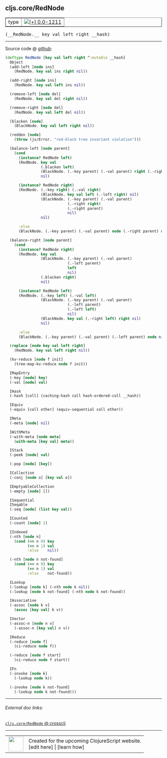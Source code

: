 ## cljs.core/RedNode



 <table border="1">
<tr>
<td>type</td>
<td><a href="https://github.com/cljsinfo/cljs-api-docs/tree/0.0-1211"><img valign="middle" alt="[+] 0.0-1211" title="Added in 0.0-1211" src="https://img.shields.io/badge/+-0.0--1211-lightgrey.svg"></a> </td>
</tr>
</table>


 <samp>
(__RedNode.__ key val left right __hash)<br>
</samp>

---







Source code @ [github](https://github.com/clojure/clojurescript/blob/r2843/src/cljs/cljs/core.cljs#L6730-L6869):

```clj
(deftype RedNode [key val left right ^:mutable __hash]
  Object
  (add-left [node ins]
    (RedNode. key val ins right nil))

  (add-right [node ins]
    (RedNode. key val left ins nil))

  (remove-left [node del]
    (RedNode. key val del right nil))

  (remove-right [node del]
    (RedNode. key val left del nil))

  (blacken [node]
    (BlackNode. key val left right nil))

  (redden [node]
    (throw (js/Error. "red-black tree invariant violation")))

  (balance-left [node parent]
    (cond
      (instance? RedNode left)
      (RedNode. key val
                (.blacken left)
                (BlackNode. (.-key parent) (.-val parent) right (.-right parent) nil)
                nil)

      (instance? RedNode right)
      (RedNode. (.-key right) (.-val right)
                (BlackNode. key val left (.-left right) nil)
                (BlackNode. (.-key parent) (.-val parent)
                            (.-right right)
                            (.-right parent)
                            nil)
                nil)

      :else
      (BlackNode. (.-key parent) (.-val parent) node (.-right parent) nil)))

  (balance-right [node parent]
    (cond
      (instance? RedNode right)
      (RedNode. key val
                (BlackNode. (.-key parent) (.-val parent)
                            (.-left parent)
                            left
                            nil)
                (.blacken right)
                nil)

      (instance? RedNode left)
      (RedNode. (.-key left) (.-val left)
                (BlackNode. (.-key parent) (.-val parent)
                            (.-left parent)
                            (.-left left)
                            nil)
                (BlackNode. key val (.-right left) right nil)
                nil)

      :else
      (BlackNode. (.-key parent) (.-val parent) (.-left parent) node nil)))

  (replace [node key val left right]
    (RedNode. key val left right nil))

  (kv-reduce [node f init]
    (tree-map-kv-reduce node f init))

  IMapEntry
  (-key [node] key)
  (-val [node] val)

  IHash
  (-hash [coll] (caching-hash coll hash-ordered-coll __hash))

  IEquiv
  (-equiv [coll other] (equiv-sequential coll other))

  IMeta
  (-meta [node] nil)

  IWithMeta
  (-with-meta [node meta]
    (with-meta [key val] meta))

  IStack
  (-peek [node] val)

  (-pop [node] [key])

  ICollection
  (-conj [node o] [key val o])

  IEmptyableCollection
  (-empty [node] [])

  ISequential
  ISeqable
  (-seq [node] (list key val))

  ICounted
  (-count [node] 2)

  IIndexed
  (-nth [node n]
    (cond (== n 0) key
          (== n 1) val
          :else    nil))

  (-nth [node n not-found]
    (cond (== n 0) key
          (== n 1) val
          :else    not-found))

  ILookup
  (-lookup [node k] (-nth node k nil))
  (-lookup [node k not-found] (-nth node k not-found))

  IAssociative
  (-assoc [node k v]
    (assoc [key val] k v))

  IVector
  (-assoc-n [node n v]
    (-assoc-n [key val] n v))

  IReduce
  (-reduce [node f]
    (ci-reduce node f))

  (-reduce [node f start]
    (ci-reduce node f start))

  IFn
  (-invoke [node k]
    (-lookup node k))

  (-invoke [node k not-found]
    (-lookup node k not-found)))
```

<!--
Repo - tag - source tree - lines:

 <pre>
clojurescript @ r2843
└── src
    └── cljs
        └── cljs
            └── <ins>[core.cljs:6730-6869](https://github.com/clojure/clojurescript/blob/r2843/src/cljs/cljs/core.cljs#L6730-L6869)</ins>
</pre>

-->

---



###### External doc links:

[`cljs.core/RedNode` @ crossclj](http://crossclj.info/fun/cljs.core.cljs/RedNode.html)<br>

---

 <table>
<tr><td>
<img valign="middle" align="right" width="48px" src="http://i.imgur.com/Hi20huC.png">
</td><td>
Created for the upcoming ClojureScript website.<br>
[edit here] | [learn how]
</td></tr></table>

[edit here]:https://github.com/cljsinfo/cljs-api-docs/blob/master/cljsdoc/cljs.core_RedNode.cljsdoc
[learn how]:https://github.com/cljsinfo/cljs-api-docs/wiki/cljsdoc-files

<!--

This information was too distracting to show to readers, but I'll leave it
commented here since it is helpful to:

- pretty-print the data used to generate this document
- and show how to retrieve that data



The API data for this symbol:

```clj
{:ns "cljs.core",
 :name "RedNode",
 :type "type",
 :signature ["[key val left right __hash]"],
 :source {:code "(deftype RedNode [key val left right ^:mutable __hash]\n  Object\n  (add-left [node ins]\n    (RedNode. key val ins right nil))\n\n  (add-right [node ins]\n    (RedNode. key val left ins nil))\n\n  (remove-left [node del]\n    (RedNode. key val del right nil))\n\n  (remove-right [node del]\n    (RedNode. key val left del nil))\n\n  (blacken [node]\n    (BlackNode. key val left right nil))\n\n  (redden [node]\n    (throw (js/Error. \"red-black tree invariant violation\")))\n\n  (balance-left [node parent]\n    (cond\n      (instance? RedNode left)\n      (RedNode. key val\n                (.blacken left)\n                (BlackNode. (.-key parent) (.-val parent) right (.-right parent) nil)\n                nil)\n\n      (instance? RedNode right)\n      (RedNode. (.-key right) (.-val right)\n                (BlackNode. key val left (.-left right) nil)\n                (BlackNode. (.-key parent) (.-val parent)\n                            (.-right right)\n                            (.-right parent)\n                            nil)\n                nil)\n\n      :else\n      (BlackNode. (.-key parent) (.-val parent) node (.-right parent) nil)))\n\n  (balance-right [node parent]\n    (cond\n      (instance? RedNode right)\n      (RedNode. key val\n                (BlackNode. (.-key parent) (.-val parent)\n                            (.-left parent)\n                            left\n                            nil)\n                (.blacken right)\n                nil)\n\n      (instance? RedNode left)\n      (RedNode. (.-key left) (.-val left)\n                (BlackNode. (.-key parent) (.-val parent)\n                            (.-left parent)\n                            (.-left left)\n                            nil)\n                (BlackNode. key val (.-right left) right nil)\n                nil)\n\n      :else\n      (BlackNode. (.-key parent) (.-val parent) (.-left parent) node nil)))\n\n  (replace [node key val left right]\n    (RedNode. key val left right nil))\n\n  (kv-reduce [node f init]\n    (tree-map-kv-reduce node f init))\n\n  IMapEntry\n  (-key [node] key)\n  (-val [node] val)\n\n  IHash\n  (-hash [coll] (caching-hash coll hash-ordered-coll __hash))\n\n  IEquiv\n  (-equiv [coll other] (equiv-sequential coll other))\n\n  IMeta\n  (-meta [node] nil)\n\n  IWithMeta\n  (-with-meta [node meta]\n    (with-meta [key val] meta))\n\n  IStack\n  (-peek [node] val)\n\n  (-pop [node] [key])\n\n  ICollection\n  (-conj [node o] [key val o])\n\n  IEmptyableCollection\n  (-empty [node] [])\n\n  ISequential\n  ISeqable\n  (-seq [node] (list key val))\n\n  ICounted\n  (-count [node] 2)\n\n  IIndexed\n  (-nth [node n]\n    (cond (== n 0) key\n          (== n 1) val\n          :else    nil))\n\n  (-nth [node n not-found]\n    (cond (== n 0) key\n          (== n 1) val\n          :else    not-found))\n\n  ILookup\n  (-lookup [node k] (-nth node k nil))\n  (-lookup [node k not-found] (-nth node k not-found))\n\n  IAssociative\n  (-assoc [node k v]\n    (assoc [key val] k v))\n\n  IVector\n  (-assoc-n [node n v]\n    (-assoc-n [key val] n v))\n\n  IReduce\n  (-reduce [node f]\n    (ci-reduce node f))\n\n  (-reduce [node f start]\n    (ci-reduce node f start))\n\n  IFn\n  (-invoke [node k]\n    (-lookup node k))\n\n  (-invoke [node k not-found]\n    (-lookup node k not-found)))",
          :title "Source code",
          :repo "clojurescript",
          :tag "r2843",
          :filename "src/cljs/cljs/core.cljs",
          :lines [6730 6869]},
 :full-name "cljs.core/RedNode",
 :full-name-encode "cljs.core_RedNode",
 :history [["+" "0.0-1211"]]}

```

Retrieve the API data for this symbol:

```clj
;; from Clojure REPL
(require '[clojure.edn :as edn])
(-> (slurp "https://raw.githubusercontent.com/cljsinfo/cljs-api-docs/catalog/cljs-api.edn")
    (edn/read-string)
    (get-in [:symbols "cljs.core/RedNode"]))
```

-->
